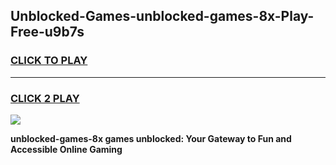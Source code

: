 
## Unblocked-Games-unblocked-games-8x-Play-Free-u9b7s
<h3>
<a href="https://premium76.site?title=unblocked-games-8x&ref=21A">CLICK TO PLAY</a></h3>
<hr>

<h3>
<a href="https://premium76.site?title=unblocked-games-8x&ref=21A">CLICK 2 PLAY</a>
  
</h3>

<a href="https://premium76.site?title=unblocked-games-8x&ref=21A"><img src="https://clearcache.store/games.png"></a>


**unblocked-games-8x games unblocked: Your Gateway to Fun and Accessible Online Gaming**
